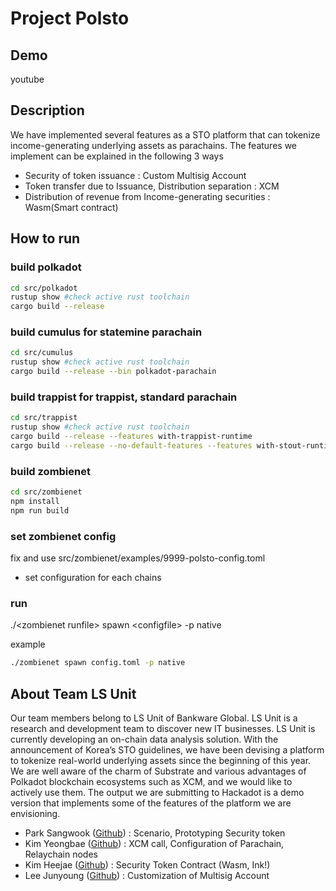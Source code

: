 
# Project Polsto
## Demo
youtube

## Description
We have implemented several features as a STO platform that can tokenize income-generating underlying assets as parachains. The features we implement can be explained in the following 3 ways
* Security of token issuance : Custom Multisig Account
* Token transfer due to Issuance, Distribution separation : XCM
* Distribution of revenue from Income-generating securities : Wasm(Smart contract)

## How to run
### build polkadot
```sh
cd src/polkadot
rustup show #check active rust toolchain
cargo build --release
```

### build cumulus for statemine parachain
```sh
cd src/cumulus
rustup show #check active rust toolchain
cargo build --release --bin polkadot-parachain
```

### build trappist for trappist, standard parachain
```sh
cd src/trappist
rustup show #check active rust toolchain
cargo build --release --features with-trappist-runtime
cargo build --release --no-default-features --features with-stout-runtime --target-dir target_stout
```

### build zombienet
```sh
cd src/zombienet
npm install
npm run build
```

### set zombienet config
fix and use src/zombienet/examples/9999-polsto-config.toml
  - set configuration for each chains

### run
./\<zombienet runfile> spawn \<configfile> -p native

example
```sh
./zombienet spawn config.toml -p native
```

## About Team LS Unit
Our team members belong to LS Unit of Bankware Global. LS Unit is a research and development team to discover new IT businesses. LS Unit is currently developing an on-chain data analysis solution.
With the announcement of Korea’s STO guidelines, we have been devising a platform to tokenize real-world underlying assets since the beginning of this year.
We are well aware of the charm of Substrate and various advantages of Polkadot blockchain ecosystems such as XCM, and we would like to actively use them.
The output we are submitting to Hackadot is a demo version that implements some of the features of the platform we are envisioning.
* Park Sangwook ([Github](https://github.com/ikisis)) : Scenario, Prototyping Security token
* Kim Yeongbae ([Github](https://github.com/whybbbbb)) : XCM call, Configuration of Parachain, Relaychain nodes
* Kim Heejae ([Github](https://github.com/HeeJaeKim)) : Security Token Contract (Wasm, Ink!)
* Lee Junyoung ([Github](https://github.com/jUnYOUngLee96)) : Customization of Multisig Account
